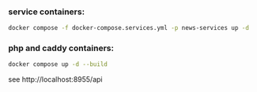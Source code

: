 ### service containers:
```bash
docker compose -f docker-compose.services.yml -p news-services up -d
```

### php and caddy containers:
```bash
docker compose up -d --build
```

see http://localhost:8955/api
